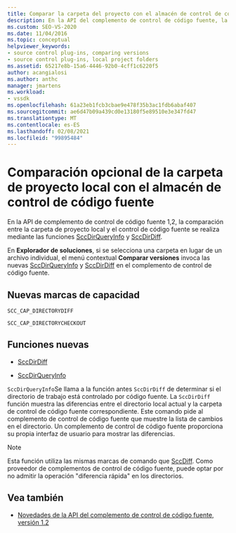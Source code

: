 ```yaml
---
title: Comparar la carpeta del proyecto con el almacén de control de código fuente | Microsoft Docs
description: En la API del complemento de control de código fuente, la comparación entre la carpeta del proyecto local y el control de código fuente se logra mediante SccDirQueryInfo y SccDirDiff.
ms.custom: SEO-VS-2020
ms.date: 11/04/2016
ms.topic: conceptual
helpviewer_keywords:
- source control plug-ins, comparing versions
- source control plug-ins, local project folders
ms.assetid: 65217e8b-15a6-4446-92b0-4cff1c6220f5
author: acangialosi
ms.author: anthc
manager: jmartens
ms.workload:
- vssdk
ms.openlocfilehash: 61a23eb1fcb3cbae9e478f35b3ac1fdb6abaf407
ms.sourcegitcommit: ae6d47b09a439cd0e13180f5e89510e3e347fd47
ms.translationtype: MT
ms.contentlocale: es-ES
ms.lasthandoff: 02/08/2021
ms.locfileid: "99895484"
---
```

# <a name="optional-comparison-of-local-project-folder-to-source-control-store"></a>Comparación opcional de la carpeta de proyecto local con el almacén de control de código fuente
En la API de complemento de control de código fuente 1,2, la comparación entre la carpeta de proyecto local y el control de código fuente se realiza mediante las funciones [SccDirQueryInfo](../../extensibility/sccdirqueryinfo-function.md) y [SccDirDiff](../../extensibility/sccdirdiff-function.md).

 En **Explorador de soluciones**, si se selecciona una carpeta en lugar de un archivo individual, el menú contextual **Comparar versiones** invoca las nuevas [SccDirQueryInfo](../../extensibility/sccdirqueryinfo-function.md) y [SccDirDiff](../../extensibility/sccdirdiff-function.md) en el complemento de control de código fuente.

## <a name="new-capability-flags"></a>Nuevas marcas de capacidad
 `SCC_CAP_DIRECTORYDIFF`

 `SCC_CAP_DIRECTORYCHECKOUT`

## <a name="new-functions"></a>Funciones nuevas
- [SccDirDiff](../../extensibility/sccdirdiff-function.md)

- [SccDirQueryInfo](../../extensibility/sccdirqueryinfo-function.md)

 `SccDirQueryInfo`Se llama a la función antes `SccDirDiff` de determinar si el directorio de trabajo está controlado por código fuente. La `SccDirDiff` función muestra las diferencias entre el directorio local actual y la carpeta de control de código fuente correspondiente. Este comando pide al complemento de control de código fuente que muestre la lista de cambios en el directorio. Un complemento de control de código fuente proporciona su propia interfaz de usuario para mostrar las diferencias.

> [!NOTE]
> Esta función utiliza las mismas marcas de comando que [SccDiff](../../extensibility/sccdiff-function.md). Como proveedor de complementos de control de código fuente, puede optar por no admitir la operación "diferencia rápida" en los directorios.

## <a name="see-also"></a>Vea también
- [Novedades de la API del complemento de control de código fuente, versión 1.2](../../extensibility/internals/what-s-new-in-the-source-control-plug-in-api-version-1-2.md)
